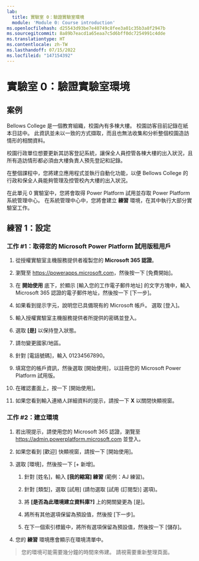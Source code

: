 ```yaml
---
lab:
  title: 實驗室 0：驗證實驗室環境
  module: 'Module 0: Course introduction'
ms.openlocfilehash: d25543d93be7e40749c8fee3a01c35b3a8f2947b
ms.sourcegitcommit: 8a89b7eacd1a65eaa7c5d6bff0dc7254991c4dde
ms.translationtype: HT
ms.contentlocale: zh-TW
ms.lasthandoff: 07/15/2022
ms.locfileid: "147154392"
---
```

# <a name="lab-0-validate-lab-environment"></a>實驗室 0：驗證實驗室環境

## <a name="scenario"></a>案例

Bellows College 是一個教育組織，校園內有多棟大樓。 校園訪客目前記錄在紙本日誌中。 此資訊並未以一致的方式擷取，而且也無法收集和分析整個校園造訪情形的相關資料。

校園行政單位想要更新其訪客登記系統，讓保全人員控管各棟大樓的出入狀況，且所有造訪情形都必須由大樓負責人預先登記和記錄。

在整個課程中，您將建立應用程式並執行自動化功能，以便 Bellows College 的行政和保全人員能夠管理及控管校內大樓的出入狀況。

在此單元 0 實驗室中，您將會取得 Power Platform 試用並存取 Power Platform 系統管理中心。 在系統管理中心中，您將會建立 **練習** 環境，在其中執行大部分實驗室工作。

## <a name="exercise-1--setup"></a>練習 1：設定

### <a name="task-1---acquire-your-microsoft-power-platform-trial-tenant"></a>工作 \#1：取得您的 Microsoft Power Platform 試用版租用戶

1. 從授權實驗室主機服務提供者複製您的 **Microsoft 365 認證**。

1. 瀏覽至 <https://powerapps.microsoft.com>，然後按一下 [免費開始]。

1. 在 **開始使用** 底下，於顯示 [輸入您的工作電子郵件地址] 的文字方塊中，輸入 Microsoft 365 認證的電子郵件地址，然後按一下 [下一步]。

1. 如果看到提示字元，說明您已具備現有的 Microsoft 帳戶。 選取 [登入]。

1. 輸入授權實驗室主機服務提供者所提供的密碼並登入。

1. 選取 **[是]** 以保持登入狀態。

1. 請勿變更國家/地區。

1. 針對 [電話號碼]，輸入 01234567890。

1. 填寫您的帳戶資訊，然後選取 [開始使用]，以註冊您的 Microsoft Power Platform 試用版。

1. 在確認畫面上，按一下 [開始使用]。

1. 如果您看到輸入連絡人詳細資料的提示，請按一下 **X** 以關閉快顯視窗。

### <a name="task-2--create-environment"></a>工作 \#2：建立環境

1. 若出現提示，請使用您的 Microsoft 365 認證，瀏覽至 <https://admin.powerplatform.microsoft.com> 並登入。

1. 如果您看到 [歡迎] 快顯視窗，請按一下 [開始使用]。

1. 選取 [環境]，然後按一下 [+ 新增]。

    1. 針對 [姓名]，輸入 **[我的縮寫] 練習** (範例：AJ 練習)。

    1. 針對 [類型]，選取 [試用] (請勿選取 [試用 (訂閱型)] 選項)。

    1. 將 **[是否為此環境建立資料庫?]** 上的開關變更為 [是]。

    1. 將所有其他選項保留為預設值，然後按 [下一步]。

    1. 在下一個索引標籤中，將所有選項保留為預設值，然後按一下 [儲存]。

1. 您的 **練習** 環境應會顯示在環境清單中。

> 您的環境可能需要幾分鐘的時間來佈建。 請視需要重新整理頁面。
